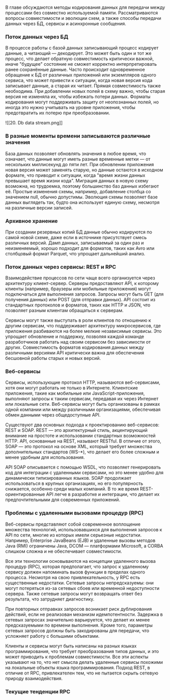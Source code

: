 В главе обсуждаются методы кодирования данных для передачи между процессами без совместно используемой памяти. Рассматриваются вопросы совместимости и эволюции схем, а также способы передачи данных через БД, сервисы и асинхронные сообщения.

### Поток данных через БД

В процессе работы с базой данных записывающий процесс кодирует данные, а читающий — декодирует. Это может быть один и тот же процесс, что делает обратную совместимость критически важной, иначе "будущее" состояние не сможет корректно интерпретировать ранее сохранённые данные. Часто происходит одновременное обращение к БД от различных приложений или экземпляров одного сервиса, что может привести к ситуации, когда новая версия кода записывает данные, а старая их читает. Прямая совместимость также необходима. При добавлении новых полей в схему важно, чтобы старая версия не изменяла их, чтобы избежать потери данных. Форматы кодирования могут поддерживать защиту от неопознанных полей, но иногда это нужно учитывать на уровне приложения, чтобы предотвратить их потерю при преобразовании.

![[20. Db data stream.png]]

### В разные моменты времени записываются различные значения

База данных позволяет обновлять значения в любое время, что означает, что данные могут иметь разные временные метки — от нескольких миллисекунд до пяти лет. При обновлении приложения новая версия может заменять старую, но данные остаются в исходном формате, что приводит к ситуации, когда "время жизни данных превышает время жизни кода". Миграция данных в новую схему возможна, но трудоемка, поэтому большинство баз данных избегают её. Простые изменения схемы, например, добавление столбца со значением null, обычно допустимы. Эволюция схемы позволяет базе данных выглядеть так, будто она использует единую схему, несмотря на различные версии записей.

### Архивное хранение

При создании резервных копий БД данные обычно кодируются по самой новой схеме, даже если в источнике присутствует смесь различных версий. Дамп данных, записываемый за один раз и неизменяемый, хорошо подходит для форматов, таких как Avro или столбцовый формат Parquet, что упрощает дальнейший анализ.

### Поток данных через сервисы: REST и RPC

Взаимодействие процессов по сети чаще всего организуется через архитектуру клиент-сервер. Серверы предоставляют API, к которому клиенты (например, браузеры или мобильные приложения) могут подключаться для выполнения запросов. Запросы могут быть GET (для получения данных) или POST (для отправки данных). API состоит из стандартных протоколов и форматов, таких как HTTP и JSON, что позволяет разным клиентам обращаться к серверам.

Сервисы могут также выступать в роли клиентов по отношению к другим сервисам, что поддерживает архитектуру микросервисов, где приложения разбиваются на более мелкие независимые сервисы. Это упрощает обновление и поддержку, позволяя каждой команде разработчиков работать над своим сервисом без зависимости от других. Совместимость форматов кодирования данных между различными версиями API критически важна для обеспечения бесшовной работы старых и новых версий.

### Веб-сервисы

Сервисы, использующие протокол HTTP, называются веб-сервисами, хотя они могут работать не только в Интернете. Клиентские приложения, такие как мобильные или JavaScript-приложения, выполняют запросы к таким сервисам, передавая их через Интернет или локальные сети. Веб-сервисы могут быть организованы в рамках одной компании или между различными организациями, обеспечивая обмен данными через общедоступные API.

Существуют два основных подхода к проектированию веб-сервисов: REST и SOAP. REST — это архитектурный стиль, акцентирующий внимание на простоте и использовании стандартных возможностей HTTP. API, основанные на REST, называют RESTful. В отличие от этого, SOAP — это протокол на основе XML, который требует множества дополнительных стандартов (WS-*), что делает его более сложным и менее удобным для использования.

API SOAP описывается с помощью WSDL, что позволяет генерировать код для интеграции с удаленными сервисами, но это менее удобно для динамически типизированных языков. SOAP продолжает использоваться в крупных организациях, но его популярность снижается, особенно среди малых компаний. В то же время REST-ориентированные API легче в разработке и интеграции, что делает их предпочтительными для современных приложений.

### Проблемы с удаленными вызовами процедур (RPC)

Веб-сервисы представляют собой современное воплощение множества технологий, использовавшихся для выполнения запросов к API по сети, многие из которых имели серьезные недостатки. Например, Enterprise JavaBeans (EJB) и удаленные вызовы методов Java (RMI) ограничены Java, DCOM — платформами Microsoft, а CORBA слишком сложна и не обеспечивает совместимости.

Все эти технологии основываются на концепции удаленного вызова процедур (RPC), которая предполагает, что запрос к удаленному сервису должен напоминать вызов функции в пределах одного процесса. Несмотря на свою привлекательность, у RPC есть существенные недостатки. Сетевые запросы непредсказуемы: они могут потеряться из-за сетевых сбоев или временной недоступности сервера. Также сетевые запросы могут возвращать ответ без результата, что затрудняет диагностику.

При повторных отправках запросов возникает риск дублирования действий, если не реализован механизм идемпотентности. Задержка в сетевых запросах значительно варьируется, что делает их менее предсказуемыми по времени выполнения. Кроме того, параметры сетевых запросов должны быть закодированы для передачи, что усложняет работу с большими объектами.

Клиенты и сервисы могут быть написаны на разных языках программирования, что требует преобразования типов данных, и это может приводить к проблемам совместимости. Все эти аспекты указывают на то, что нет смысла делать удаленные сервисы похожими на локальные объекты языка программирования. Подход REST, в отличие от RPC, привлекателен тем, что не пытается скрыть сетевую природу взаимодействия.

### Текущие тенденции RPC

